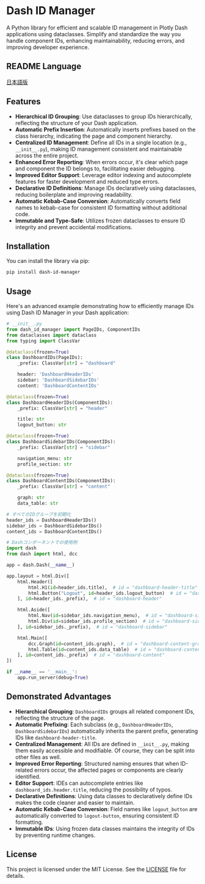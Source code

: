 # Dash ID Manager

A Python library for efficient and scalable ID management in Plotly Dash applications using dataclasses. Simplify and standardize the way you handle component IDs, enhancing maintainability, reducing errors, and improving developer experience.

## README Language
[日本語版](https://github.com/Dencyuman/dash-id-manager/blob/main/docs/README_ja.md)

## Features

- **Hierarchical ID Grouping**: Use dataclasses to group IDs hierarchically, reflecting the structure of your Dash application.
- **Automatic Prefix Insertion**: Automatically inserts prefixes based on the class hierarchy, indicating the page and component hierarchy.
- **Centralized ID Management**: Define all IDs in a single location (e.g., `__init__.py`), making ID management consistent and maintainable across the entire project.
- **Enhanced Error Reporting**: When errors occur, it's clear which page and component the ID belongs to, facilitating easier debugging.
- **Improved Editor Support**: Leverage editor indexing and autocomplete features for faster development and reduced type errors.
- **Declarative ID Definitions**: Manage IDs declaratively using dataclasses, reducing boilerplate and improving readability.
- **Automatic Kebab-Case Conversion**: Automatically converts field names to kebab-case for consistent ID formatting without additional code.
- **Immutable and Type-Safe**: Utilizes frozen dataclasses to ensure ID integrity and prevent accidental modifications.

## Installation

You can install the library via pip:

```bash
pip install dash-id-manager
```

## Usage
Here's an advanced example demonstrating how to efficiently manage IDs using Dash ID Manager in your Dash application:

```python
# __init__.py
from dash_id_manager import PageIDs, ComponentIDs
from dataclasses import dataclass
from typing import ClassVar

@dataclass(frozen=True)
class DashboardIDs(PageIDs):
    _prefix: ClassVar[str] = "dashboard"

    header: 'DashboardHeaderIDs'
    sidebar: 'DashboardSidebarIDs'
    content: 'DashboardContentIDs'

@dataclass(frozen=True)
class DashboardHeaderIDs(ComponentIDs):
    _prefix: ClassVar[str] = "header"

    title: str
    logout_button: str

@dataclass(frozen=True)
class DashboardSidebarIDs(ComponentIDs):
    _prefix: ClassVar[str] = "sidebar"

    navigation_menu: str
    profile_section: str

@dataclass(frozen=True)
class DashboardContentIDs(ComponentIDs):
    _prefix: ClassVar[str] = "content"

    graph: str
    data_table: str

# すべてのIDグループを初期化
header_ids = DashboardHeaderIDs()
sidebar_ids = DashboardSidebarIDs()
content_ids = DashboardContentIDs()

# Dashコンポーネントでの使用例
import dash
from dash import html, dcc

app = dash.Dash(__name__)

app.layout = html.Div([
    html.Header([
        html.H1(id=header_ids.title),  # id = "dashboard-header-title"
        html.Button("Logout", id=header_ids.logout_button)  # id = "dashboard-header-logout-button"
    ], id=header_ids._prefix),  # id = "dashboard-header"

    html.Aside([
        html.Nav(id=sidebar_ids.navigation_menu),  # id = "dashboard-sidebar-navigation-menu"
        html.Div(id=sidebar_ids.profile_section)  # id = "dashboard-sidebar-profile-section"
    ], id=sidebar_ids._prefix),  # id = "dashboard-sidebar"

    html.Main([
        dcc.Graph(id=content_ids.graph),  # id = "dashboard-content-graph"
        html.Table(id=content_ids.data_table)  # id = "dashboard-content-data-table"
    ], id=content_ids._prefix)  # id = "dashboard-content"
])

if __name__ == '__main__':
    app.run_server(debug=True)
```

## Demonstrated Advantages

- **Hierarchical Grouping**: `DashboardIDs` groups all related component IDs, reflecting the structure of the page.
- **Automatic Prefixing**: Each subclass (e.g., `DashboardHeaderIDs`, `DashboardSidebarIDs`) automatically inherits the parent prefix, generating IDs like `dashboard-header-title`.
- **Centralized Management**: All IDs are defined in `__init__.py`, making them easily accessible and modifiable. Of course, they can be split into other files as well.
- **Improved Error Reporting**: Structured naming ensures that when ID-related errors occur, the affected pages or components are clearly identified.
- **Editor Support**: IDEs can autocomplete entries like `dashboard_ids.header.title`, reducing the possibility of typos.
- **Declarative Definitions**: Using data classes to declaratively define IDs makes the code cleaner and easier to maintain.
- **Automatic Kebab-Case Conversion**: Field names like `logout_button` are automatically converted to `logout-button`, ensuring consistent ID formatting.
- **Immutable IDs**: Using frozen data classes maintains the integrity of IDs by preventing runtime changes.


## License
This project is licensed under the MIT License. See the [LICENSE](LICENSE.md) file for details.
